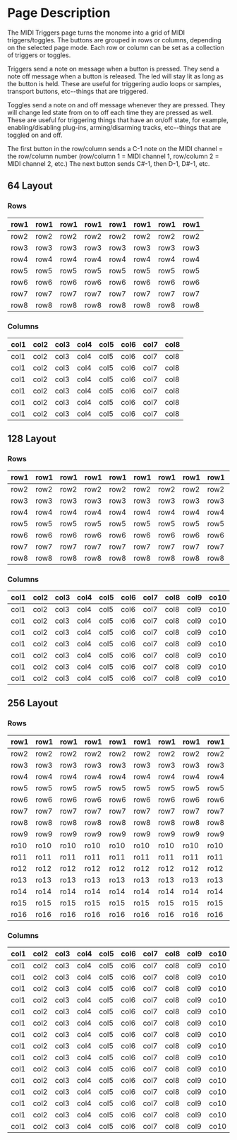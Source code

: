 # Page Description #

The MIDI Triggers page turns the monome into a grid of MIDI triggers/toggles.  The buttons are grouped in rows or columns, depending on the selected page mode.  Each row or column can be set as a collection of triggers or toggles.

Triggers send a note on message when a button is pressed.  They send a note off message when a button is released.  The led will stay lit as long as the button is held.  These are useful for triggering audio loops or samples, transport buttons, etc--things that are triggered.

Toggles send a note on and off message whenever they are pressed.  They will change led state from on to off each time they are pressed as well.  These are useful for triggering things that have an on/off state, for example, enabling/disabling plug-ins, arming/disarming tracks, etc--things that are toggled on and off.

The first button in the row/column sends a C-1 note on the MIDI channel = the row/column number (row/column 1 = MIDI channel 1, row/column 2 = MIDI channel 2, etc.) The next button sends C#-1, then D-1, D#-1, etc.

## 64 Layout ##

### Rows ###

| row1 | row1 | row1 | row1 | row1 | row1 | row1 | row1 |
|:-----|:-----|:-----|:-----|:-----|:-----|:-----|:-----|
| row2 | row2 | row2 | row2 | row2 | row2 | row2 | row2 |
| row3 | row3 | row3 | row3 | row3 | row3 | row3 | row3 |
| row4 | row4 | row4 | row4 | row4 | row4 | row4 | row4 |
| row5 | row5 | row5 | row5 | row5 | row5 | row5 | row5 |
| row6 | row6 | row6 | row6 | row6 | row6 | row6 | row6 |
| row7 | row7 | row7 | row7 | row7 | row7 | row7 | row7 |
| row8 | row8 | row8 | row8 | row8 | row8 | row8 | row8 |

### Columns ###

| col1 | col2 | col3 | col4 | col5 | col6 | col7 | col8 |
|:-----|:-----|:-----|:-----|:-----|:-----|:-----|:-----|
| col1 | col2 | col3 | col4 | col5 | col6 | col7 | col8 |
| col1 | col2 | col3 | col4 | col5 | col6 | col7 | col8 |
| col1 | col2 | col3 | col4 | col5 | col6 | col7 | col8 |
| col1 | col2 | col3 | col4 | col5 | col6 | col7 | col8 |
| col1 | col2 | col3 | col4 | col5 | col6 | col7 | col8 |
| col1 | col2 | col3 | col4 | col5 | col6 | col7 | col8 |

## 128 Layout ##

### Rows ###

| row1 | row1 | row1 | row1 | row1 | row1 | row1 | row1 | row1 | row1 | row1 | row1 | row1 | row1 | row1 | row1 |
|:-----|:-----|:-----|:-----|:-----|:-----|:-----|:-----|:-----|:-----|:-----|:-----|:-----|:-----|:-----|:-----|
| row2 | row2 | row2 | row2 | row2 | row2 | row2 | row2 | row2 | row2 | row2 | row2 | row2 | row2 | row2 | row2 |
| row3 | row3 | row3 | row3 | row3 | row3 | row3 | row3 | row3 | row3 | row3 | row3 | row3 | row3 | row3 | row3 |
| row4 | row4 | row4 | row4 | row4 | row4 | row4 | row4 | row4 | row4 | row4 | row4 | row4 | row4 | row4 | row4 |
| row5 | row5 | row5 | row5 | row5 | row5 | row5 | row5 | row5 | row5 | row5 | row5 | row5 | row5 | row5 | row5 |
| row6 | row6 | row6 | row6 | row6 | row6 | row6 | row6 | row6 | row6 | row6 | row6 | row6 | row6 | row6 | row6 |
| row7 | row7 | row7 | row7 | row7 | row7 | row7 | row7 | row7 | row7 | row7 | row7 | row7 | row7 | row7 | row7 |
| row8 | row8 | row8 | row8 | row8 | row8 | row8 | row8 | row8 | row8 | row8 | row8 | row8 | row8 | row8 | row8 |

### Columns ###

| col1 | col2 | col3 | col4 | col5 | col6 | col7 | col8 | col9 | co10 | co11 | co12 | co13 | co14 | co15 | co16 |
|:-----|:-----|:-----|:-----|:-----|:-----|:-----|:-----|:-----|:-----|:-----|:-----|:-----|:-----|:-----|:-----|
| col1 | col2 | col3 | col4 | col5 | col6 | col7 | col8 | col9 | co10 | co11 | co12 | co13 | co14 | co15 | co16 |
| col1 | col2 | col3 | col4 | col5 | col6 | col7 | col8 | col9 | co10 | co11 | co12 | co13 | co14 | co15 | co16 |
| col1 | col2 | col3 | col4 | col5 | col6 | col7 | col8 | col9 | co10 | co11 | co12 | co13 | co14 | co15 | co16 |
| col1 | col2 | col3 | col4 | col5 | col6 | col7 | col8 | col9 | co10 | co11 | co12 | co13 | co14 | co15 | co16 |
| col1 | col2 | col3 | col4 | col5 | col6 | col7 | col8 | col9 | co10 | co11 | co12 | co13 | co14 | co15 | co16 |
| col1 | col2 | col3 | col4 | col5 | col6 | col7 | col8 | col9 | co10 | co11 | co12 | co13 | co14 | co15 | co16 |
| col1 | col2 | col3 | col4 | col5 | col6 | col7 | col8 | col9 | co10 | co11 | co12 | co13 | co14 | co15 | co16 |

## 256 Layout ##

### Rows ###

| row1 | row1 | row1 | row1 | row1 | row1 | row1 | row1 | row1 | row1 | row1 | row1 | row1 | row1 | row1 | row1 |
|:-----|:-----|:-----|:-----|:-----|:-----|:-----|:-----|:-----|:-----|:-----|:-----|:-----|:-----|:-----|:-----|
| row2 | row2 | row2 | row2 | row2 | row2 | row2 | row2 | row2 | row2 | row2 | row2 | row2 | row2 | row2 | row2 |
| row3 | row3 | row3 | row3 | row3 | row3 | row3 | row3 | row3 | row3 | row3 | row3 | row3 | row3 | row3 | row3 |
| row4 | row4 | row4 | row4 | row4 | row4 | row4 | row4 | row4 | row4 | row4 | row4 | row4 | row4 | row4 | row4 |
| row5 | row5 | row5 | row5 | row5 | row5 | row5 | row5 | row5 | row5 | row5 | row5 | row5 | row5 | row5 | row5 |
| row6 | row6 | row6 | row6 | row6 | row6 | row6 | row6 | row6 | row6 | row6 | row6 | row6 | row6 | row6 | row6 |
| row7 | row7 | row7 | row7 | row7 | row7 | row7 | row7 | row7 | row7 | row7 | row7 | row7 | row7 | row7 | row7 |
| row8 | row8 | row8 | row8 | row8 | row8 | row8 | row8 | row8 | row8 | row8 | row8 | row8 | row8 | row8 | row8 |
| row9 | row9 | row9 | row9 | row9 | row9 | row9 | row9 | row9 | row9 | row9 | row9 | row9 | row9 | row9 | row9 |
| ro10 | ro10 | ro10 | ro10 | ro10 | ro10 | ro10 | ro10 | ro10 | ro10 | ro10 | ro10 | ro10 | ro10 | ro10 | ro10 |
| ro11 | ro11 | ro11 | ro11 | ro11 | ro11 | ro11 | ro11 | ro11 | ro11 | ro11 | ro11 | ro11 | ro11 | ro11 | ro11 |
| ro12 | ro12 | ro12 | ro12 | ro12 | ro12 | ro12 | ro12 | ro12 | ro12 | ro12 | ro12 | ro12 | ro12 | ro12 | ro12 |
| ro13 | ro13 | ro13 | ro13 | ro13 | ro13 | ro13 | ro13 | ro13 | ro13 | ro13 | ro13 | ro13 | ro13 | ro13 | ro13 |
| ro14 | ro14 | ro14 | ro14 | ro14 | ro14 | ro14 | ro14 | ro14 | ro14 | ro14 | ro14 | ro14 | ro14 | ro14 | ro14 |
| ro15 | ro15 | ro15 | ro15 | ro15 | ro15 | ro15 | ro15 | ro15 | ro15 | ro15 | ro15 | ro15 | ro15 | ro15 | ro15 |
| ro16 | ro16 | ro16 | ro16 | ro16 | ro16 | ro16 | ro16 | ro16 | ro16 | ro16 | ro16 | ro16 | ro16 | ro16 | ro16 |

### Columns ###

| col1 | col2 | col3 | col4 | col5 | col6 | col7 | col8 | col9 | co10 | co11 | co12 | co13 | co14 | co15 | co16 |
|:-----|:-----|:-----|:-----|:-----|:-----|:-----|:-----|:-----|:-----|:-----|:-----|:-----|:-----|:-----|:-----|
| col1 | col2 | col3 | col4 | col5 | col6 | col7 | col8 | col9 | co10 | co11 | co12 | co13 | co14 | co15 | co16 |
| col1 | col2 | col3 | col4 | col5 | col6 | col7 | col8 | col9 | co10 | co11 | co12 | co13 | co14 | co15 | co16 |
| col1 | col2 | col3 | col4 | col5 | col6 | col7 | col8 | col9 | co10 | co11 | co12 | co13 | co14 | co15 | co16 |
| col1 | col2 | col3 | col4 | col5 | col6 | col7 | col8 | col9 | co10 | co11 | co12 | co13 | co14 | co15 | co16 |
| col1 | col2 | col3 | col4 | col5 | col6 | col7 | col8 | col9 | co10 | co11 | co12 | co13 | co14 | co15 | co16 |
| col1 | col2 | col3 | col4 | col5 | col6 | col7 | col8 | col9 | co10 | co11 | co12 | co13 | co14 | co15 | co16 |
| col1 | col2 | col3 | col4 | col5 | col6 | col7 | col8 | col9 | co10 | co11 | co12 | co13 | co14 | co15 | co16 |
| col1 | col2 | col3 | col4 | col5 | col6 | col7 | col8 | col9 | co10 | co11 | co12 | co13 | co14 | co15 | co16 |
| col1 | col2 | col3 | col4 | col5 | col6 | col7 | col8 | col9 | co10 | co11 | co12 | co13 | co14 | co15 | co16 |
| col1 | col2 | col3 | col4 | col5 | col6 | col7 | col8 | col9 | co10 | co11 | co12 | co13 | co14 | co15 | co16 |
| col1 | col2 | col3 | col4 | col5 | col6 | col7 | col8 | col9 | co10 | co11 | co12 | co13 | co14 | co15 | co16 |
| col1 | col2 | col3 | col4 | col5 | col6 | col7 | col8 | col9 | co10 | co11 | co12 | co13 | co14 | co15 | co16 |
| col1 | col2 | col3 | col4 | col5 | col6 | col7 | col8 | col9 | co10 | co11 | co12 | co13 | co14 | co15 | co16 |
| col1 | col2 | col3 | col4 | col5 | col6 | col7 | col8 | col9 | co10 | co11 | co12 | co13 | co14 | co15 | co16 |
| col1 | col2 | col3 | col4 | col5 | col6 | col7 | col8 | col9 | co10 | co11 | co12 | co13 | co14 | co15 | co16 |